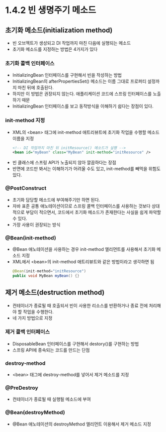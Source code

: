 # 1.4.2 빈 생명주기 메소드
## 초기화 메소드(initialization method)
- 빈 오브젝트가 생성되고 DI 작업까지 마친 다음에 실행되는 메소드
- 초기화 메소드를 지정하는 방법은 4가지가 있다
 
### 초기화 콜백 인터페이스
- InitializingBean 인터페이스를 구현해서 빈을 작성하는 방법
- InitializingBean의 afterPropertiesSet() 메소드는 이름 그대로 프로퍼티 설정까지 마친 뒤에 호출된다.
- 하지만 이 방법은 권장되지 않는다. 애플리케이션 코드에 스프링 인터페이스를 노출하기 때문
- InitializingBean 인터페이스를 보고 동작방식을 이해하기 쉽다는 장점이 있다.

### init-method 지정
- XML의 \<bean> 태그에 init-method 애트리뷰트에 초기화 작업을 수행할 메소드 이름을 지정
  ```xml
  <!-- DI 작업까지 마친 뒤 initResource() 메소드가 실행 -->
  <bean id="myBean" class="MyBean" init-method="initResource" />
  ```
- 빈 클래스에 스프링 API가 노출되지 않아 깔끔하다는 장점
- 반면에 코드만 봐서는 이해하기가 어려울 수도 있고, init-method를 빼먹을 위험도 있다.

### @PostConstruct
- 초기화 담당할 메소드에 부여해주기만 하면 된다.
- 자바 표준 공통 애노테이션이므로 스프링 콜백 인터페이스를 사용하는 것보다 상대적으로 부담이 적으면서, 코드에서 초기화 메소드가 존재한다는 사실을 쉽게 파악할 수 있다.
- 가장 사용이 권장되는 방식

### @Bean(init-method)
- @Bean 애노테이션을 사용하는 경우 init-method 엘리먼트를 사용해서 초기화 메소드 지정
- XML에서 \<bean>의 init-method 애트리뷰트와 같은 방법이라고 생각하면 됨
  ```java
  @Bean(init-method="initResource")
  public void MyBean myBean() {}
  ``` 
## 제거 메소드(destruction method)
- 컨테이너가 종료될 때 호출되서 빈이 사용한 리소스를 반환하거나 종료 전에 처리해야 할 작업을 수행한다.
- 네 가지 방법으로 지정

### 제거 콜백 인터페이스
- DisposableBean 인터페이스를 구현해서 destory()를 구현하는 방법
- 스프링 API에 종속되는 코드를 만드는 단점

### destroy-method
- \<bean> 태그에 destroy-method를 넣어서 제거 메소드를 지정

### @PreDestroy
- 컨테이너가 종료될 때 실행될 메소드에 부여

### @Bean(destroyMethod)
- @Bean 애노테이션의 destroyMethod 엘리먼트 이용해서 제거 메소드 지정